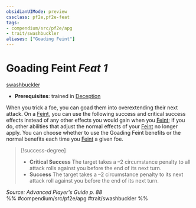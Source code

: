 ```yaml
---
obsidianUIMode: preview
cssclass: pf2e,pf2e-feat
tags:
- compendium/src/pf2e/apg
- trait/swashbuckler
aliases: ["Goading Feint"]
---
```

# Goading Feint  *Feat 1*  
[swashbuckler](rules/traits/swashbuckler-apg.md)  

- **Prerequisites**: trained in [Deception](compendium/skills.md#Deception)

When you trick a foe, you can goad them into overextending their next attack. On a [Feint](rules/actions/feint.md), you can use the following success and critical success effects instead of any other effects you would gain when you [Feint](rules/actions/feint.md); if you do, other abilities that adjust the normal effects of your [Feint](rules/actions/feint.md) no longer apply. You can choose whether to use the Goading Feint benefits or the normal benefits each time you [Feint](rules/actions/feint.md) a given foe.

> [!success-degree] 
> - **Critical Success** The target takes a –2 circumstance penalty to all attack rolls against you before the end of its next turn.
> - **Success** The target takes a –2 circumstance penalty to its next attack roll against you before the end of its next turn.

*Source: Advanced Player's Guide p. 88*  
%% #compendium/src/pf2e/apg #trait/swashbuckler %%